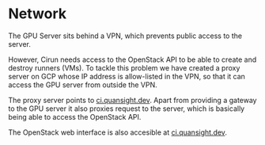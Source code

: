 # Network

The GPU Server sits behind a VPN, which prevents public access to the server.

However, Cirun needs access to the OpenStack API to be able to create and destroy runners (VMs). To
tackle this problem we have created a proxy server on GCP whose IP address is allow-listed in the
VPN, so that it can access the GPU server from outside the VPN.

The proxy server points to [ci.quansight.dev](https://ci.quansight.dev).
Apart from providing a gateway to the GPU server it also proxies request to the server,
which is basically being able to access the OpenStack API.

The OpenStack web interface is also accesible at [ci.quansight.dev](ci.quansight.dev/).
